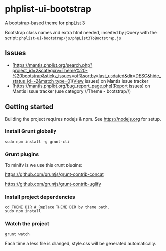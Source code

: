 # phplist-ui-bootstrap
A bootstrap-based theme for [phpList 3](https://github.com/phpList/phplist3/)

Bootstrap class names and extra html needed, inserted by jQuery with the script:
`phplist-ui-bootstrap/js/phpList3ToBootstrap.js`

## Issues

* [https://mantis.phplist.org/search.php?project_id=2&category=Theme%20-%20bootstrap&sticky_issues=off&sortby=last_updated&dir=DESC&hide_status_id=-2&match_type=0](View issues) on Mantis issue tracker
* [https://mantis.phplist.org/bug_report_page.php](Report issues) on Mantis issue tracker (use category //Theme - bootstrap//)

## Getting started
Building the project requires nodejs & npm. See https://nodejs.org for setup.

### Install Grunt globally
``` 
sudo npm install -g grunt-cli
```
### Grunt plugins
To minify js we use this grunt plugins:

https://github.com/gruntjs/grunt-contrib-concat

https://github.com/gruntjs/grunt-contrib-uglify


### Install project dependencies
``` 
cd THEME_DIR # Replace THEME_DIR by theme path.
sudo npm install
```
### Watch the project
``` 
grunt watch
```
Each time a less file is changed, style.css will be generated automatically.
